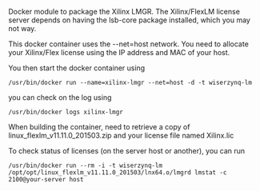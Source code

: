 Docker module to package the Xilinx LMGR. The Xilinx/FlexLM license
server depends on having the lsb-core package installed, which you
may not way.

This docker container uses the --net=host network. You need to allocate
your Xilinx/Flex license using the IP address and MAC of your host.

You then start the docker container using

    /usr/bin/docker run --name=xilinx-lmgr --net=host -d -t wiserzynq-lm

you can check on the log using

    /usr/bin/docker logs xilinx-lmgr

When building the container,  need to retrieve a copy of
     linux_flexlm_v11.11.0_201503.zip
and your license file named
    Xilinx.lic

To check status of licenses (on the server host or another),
you can run

    /usr/bin/docker run --rm -i -t wiserzynq-lm /opt/opt/linux_flexlm_v11.11.0_201503/lnx64.o/lmgrd lmstat -c 2100@your-server host



